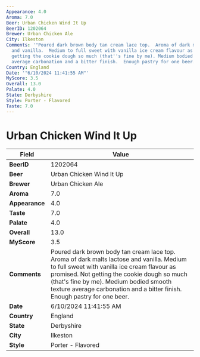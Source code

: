 ```yaml
---
Appearance: 4.0
Aroma: 7.0
Beer: Urban Chicken Wind It Up
BeerID: 1202064
Brewer: Urban Chicken Ale
City: Ilkeston
Comments: '"Poured dark brown body tan cream lace top.  Aroma of dark malts lactose
  and vanilla.  Medium to full sweet with vanilla ice cream flavour as promised.  Not
  getting the cookie dough so much (that''s fine by me). Medium bodied smooth texture
  average carbonation and a bitter finish.  Enough pastry for one beer."'
Country: England
Date: '"6/10/2024 11:41:55 AM"'
MyScore: 3.5
Overall: 13.0
Palate: 4.0
State: Derbyshire
Style: Porter - Flavored
Taste: 7.0
---
```


# Urban Chicken Wind It Up

| Field         | Value |
|---------------|-------|
| **BeerID** | 1202064 |
| **Beer** | Urban Chicken Wind It Up |
| **Brewer** | Urban Chicken Ale |
| **Aroma** | 7.0 |
| **Appearance** | 4.0 |
| **Taste** | 7.0 |
| **Palate** | 4.0 |
| **Overall** | 13.0 |
| **MyScore** | 3.5 |
| **Comments** | Poured dark brown body tan cream lace top.  Aroma of dark malts lactose and vanilla.  Medium to full sweet with vanilla ice cream flavour as promised.  Not getting the cookie dough so much (that's fine by me). Medium bodied smooth texture average carbonation and a bitter finish.  Enough pastry for one beer. |
| **Date** | 6/10/2024 11:41:55 AM |
| **Country** | England |
| **State** | Derbyshire |
| **City** | Ilkeston |
| **Style** | Porter - Flavored |

